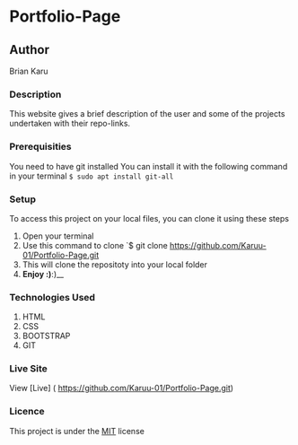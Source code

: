 # Portfolio-Page
## Author
Brian Karu
### Description
This website gives a brief description of the user and some of the projects undertaken with their repo-links.
### Prerequisities
You need to have git installed
You can install it with the following command in your terminal
`$ sudo apt install git-all`
### Setup
To access this project on your local files, you can clone it using these steps
1. Open your terminal
1. Use this command to clone `$ git clone
 https://github.com/Karuu-01/Portfolio-Page.git
1. This will clone the repositoty into your local folder
1. __Enjoy :)__:)__
### Technologies Used
1. HTML
1. CSS
1. BOOTSTRAP
1. GIT
### Live Site
View [Live] ( https://github.com/Karuu-01/Portfolio-Page.git)
### Licence
This project is under the  [MIT](license) license